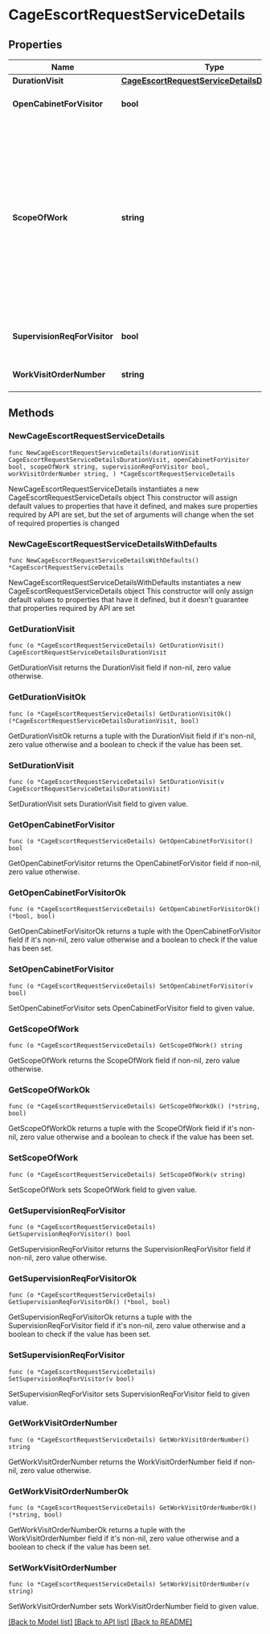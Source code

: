 # CageEscortRequestServiceDetails

## Properties

Name | Type | Description | Notes
------------ | ------------- | ------------- | -------------
**DurationVisit** | [**CageEscortRequestServiceDetailsDurationVisit**](CageEscortRequestServiceDetailsDurationVisit.md) |  | 
**OpenCabinetForVisitor** | **bool** | Open the Cabinet for the Visitor? | 
**ScopeOfWork** | **string** | Enter any additional details that will help our technicians execute your request. You may also attach your scope of work as a document if you exceed the character limit in this field. | 
**SupervisionReqForVisitor** | **bool** | Supervision Required For the Visitor? | 
**WorkVisitOrderNumber** | **string** | Work Visit Order Number | 

## Methods

### NewCageEscortRequestServiceDetails

`func NewCageEscortRequestServiceDetails(durationVisit CageEscortRequestServiceDetailsDurationVisit, openCabinetForVisitor bool, scopeOfWork string, supervisionReqForVisitor bool, workVisitOrderNumber string, ) *CageEscortRequestServiceDetails`

NewCageEscortRequestServiceDetails instantiates a new CageEscortRequestServiceDetails object
This constructor will assign default values to properties that have it defined,
and makes sure properties required by API are set, but the set of arguments
will change when the set of required properties is changed

### NewCageEscortRequestServiceDetailsWithDefaults

`func NewCageEscortRequestServiceDetailsWithDefaults() *CageEscortRequestServiceDetails`

NewCageEscortRequestServiceDetailsWithDefaults instantiates a new CageEscortRequestServiceDetails object
This constructor will only assign default values to properties that have it defined,
but it doesn't guarantee that properties required by API are set

### GetDurationVisit

`func (o *CageEscortRequestServiceDetails) GetDurationVisit() CageEscortRequestServiceDetailsDurationVisit`

GetDurationVisit returns the DurationVisit field if non-nil, zero value otherwise.

### GetDurationVisitOk

`func (o *CageEscortRequestServiceDetails) GetDurationVisitOk() (*CageEscortRequestServiceDetailsDurationVisit, bool)`

GetDurationVisitOk returns a tuple with the DurationVisit field if it's non-nil, zero value otherwise
and a boolean to check if the value has been set.

### SetDurationVisit

`func (o *CageEscortRequestServiceDetails) SetDurationVisit(v CageEscortRequestServiceDetailsDurationVisit)`

SetDurationVisit sets DurationVisit field to given value.


### GetOpenCabinetForVisitor

`func (o *CageEscortRequestServiceDetails) GetOpenCabinetForVisitor() bool`

GetOpenCabinetForVisitor returns the OpenCabinetForVisitor field if non-nil, zero value otherwise.

### GetOpenCabinetForVisitorOk

`func (o *CageEscortRequestServiceDetails) GetOpenCabinetForVisitorOk() (*bool, bool)`

GetOpenCabinetForVisitorOk returns a tuple with the OpenCabinetForVisitor field if it's non-nil, zero value otherwise
and a boolean to check if the value has been set.

### SetOpenCabinetForVisitor

`func (o *CageEscortRequestServiceDetails) SetOpenCabinetForVisitor(v bool)`

SetOpenCabinetForVisitor sets OpenCabinetForVisitor field to given value.


### GetScopeOfWork

`func (o *CageEscortRequestServiceDetails) GetScopeOfWork() string`

GetScopeOfWork returns the ScopeOfWork field if non-nil, zero value otherwise.

### GetScopeOfWorkOk

`func (o *CageEscortRequestServiceDetails) GetScopeOfWorkOk() (*string, bool)`

GetScopeOfWorkOk returns a tuple with the ScopeOfWork field if it's non-nil, zero value otherwise
and a boolean to check if the value has been set.

### SetScopeOfWork

`func (o *CageEscortRequestServiceDetails) SetScopeOfWork(v string)`

SetScopeOfWork sets ScopeOfWork field to given value.


### GetSupervisionReqForVisitor

`func (o *CageEscortRequestServiceDetails) GetSupervisionReqForVisitor() bool`

GetSupervisionReqForVisitor returns the SupervisionReqForVisitor field if non-nil, zero value otherwise.

### GetSupervisionReqForVisitorOk

`func (o *CageEscortRequestServiceDetails) GetSupervisionReqForVisitorOk() (*bool, bool)`

GetSupervisionReqForVisitorOk returns a tuple with the SupervisionReqForVisitor field if it's non-nil, zero value otherwise
and a boolean to check if the value has been set.

### SetSupervisionReqForVisitor

`func (o *CageEscortRequestServiceDetails) SetSupervisionReqForVisitor(v bool)`

SetSupervisionReqForVisitor sets SupervisionReqForVisitor field to given value.


### GetWorkVisitOrderNumber

`func (o *CageEscortRequestServiceDetails) GetWorkVisitOrderNumber() string`

GetWorkVisitOrderNumber returns the WorkVisitOrderNumber field if non-nil, zero value otherwise.

### GetWorkVisitOrderNumberOk

`func (o *CageEscortRequestServiceDetails) GetWorkVisitOrderNumberOk() (*string, bool)`

GetWorkVisitOrderNumberOk returns a tuple with the WorkVisitOrderNumber field if it's non-nil, zero value otherwise
and a boolean to check if the value has been set.

### SetWorkVisitOrderNumber

`func (o *CageEscortRequestServiceDetails) SetWorkVisitOrderNumber(v string)`

SetWorkVisitOrderNumber sets WorkVisitOrderNumber field to given value.



[[Back to Model list]](../README.md#documentation-for-models) [[Back to API list]](../README.md#documentation-for-api-endpoints) [[Back to README]](../README.md)


